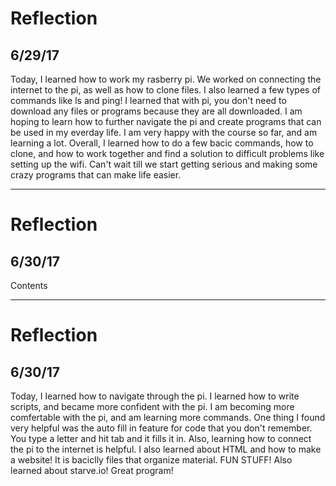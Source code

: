 # Reflection
## 6/29/17
Today, I learned how to work my rasberry pi. We worked on connecting the internet to the pi, as well as how to clone files. I also learned a few types of commands like ls and ping! I learned that with pi, you don't need to download any files or programs because they are all downloaded. I am hoping to learn how to further navigate the pi and create programs that can be used in my everday life. I am very happy with the course so far, and am learning a lot. Overall, I learned how to do a few bacic commands, how to clone, and how to work together and find a solution to difficult problems like setting up the wifi. Can't wait till we start getting serious and making some crazy programs that can make life easier.

---
# Reflection
## 6/30/17
Contents

---
# Reflection
## 6/30/17
Today, I learned how to navigate through the pi. I learned how to write scripts, and became more confident with the pi. I am becoming more comfertable with the pi, and am learning more commands. One thing I found very helpful was the auto fill in feature for code that you don't remember. You type a letter and hit tab and it fills it in. Also, learning how to connect the pi to the internet is helpful. I also learned about HTML and how to make a website! It is baciclly files that organize material. FUN STUFF! Also learned about starve.io! Great program!
